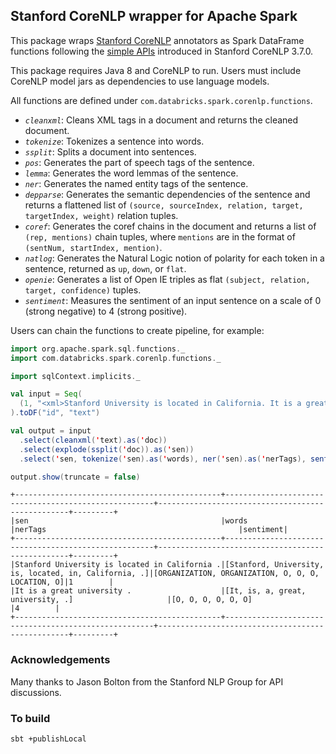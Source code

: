 ## Stanford CoreNLP wrapper for Apache Spark

This package wraps [Stanford CoreNLP](http://stanfordnlp.github.io/CoreNLP/) annotators as Spark
DataFrame functions following the [simple APIs](http://stanfordnlp.github.io/CoreNLP/simple.html)
introduced in Stanford CoreNLP 3.7.0.

This package requires Java 8 and CoreNLP to run.
Users must include CoreNLP model jars as dependencies to use language models.

All functions are defined under `com.databricks.spark.corenlp.functions`.

* *`cleanxml`*: Cleans XML tags in a document and returns the cleaned document.
* *`tokenize`*: Tokenizes a sentence into words.
* *`ssplit`*: Splits a document into sentences.
* *`pos`*: Generates the part of speech tags of the sentence.
* *`lemma`*: Generates the word lemmas of the sentence.
* *`ner`*: Generates the named entity tags of the sentence.
* *`depparse`*: Generates the semantic dependencies of the sentence and returns a flattened list of
  `(source, sourceIndex, relation, target, targetIndex, weight)` relation tuples.
* *`coref`*: Generates the coref chains in the document and returns a list of
  `(rep, mentions)` chain tuples, where `mentions` are in the format of
  `(sentNum, startIndex, mention)`.
* *`natlog`*: Generates the Natural Logic notion of polarity for each token in a sentence, returned
  as `up`, `down`, or `flat`.
* *`openie`*: Generates a list of Open IE triples as flat `(subject, relation, target, confidence)`
  tuples.
* *`sentiment`*: Measures the sentiment of an input sentence on a scale of 0 (strong negative) to 4
  (strong positive).  

Users can chain the functions to create pipeline, for example:

~~~scala
import org.apache.spark.sql.functions._
import com.databricks.spark.corenlp.functions._

import sqlContext.implicits._

val input = Seq(
  (1, "<xml>Stanford University is located in California. It is a great university.</xml>")
).toDF("id", "text")

val output = input
  .select(cleanxml('text).as('doc))
  .select(explode(ssplit('doc)).as('sen))
  .select('sen, tokenize('sen).as('words), ner('sen).as('nerTags), sentiment('sen).as('sentiment))

output.show(truncate = false)
~~~

~~~
+----------------------------------------------+------------------------------------------------------+--------------------------------------------------+---------+
|sen                                           |words                                                 |nerTags                                           |sentiment|
+----------------------------------------------+------------------------------------------------------+--------------------------------------------------+---------+
|Stanford University is located in California .|[Stanford, University, is, located, in, California, .]|[ORGANIZATION, ORGANIZATION, O, O, O, LOCATION, O]|1        |
|It is a great university .                    |[It, is, a, great, university, .]                     |[O, O, O, O, O, O]                                |4        |
+----------------------------------------------+------------------------------------------------------+--------------------------------------------------+---------+
~~~

### Acknowledgements

Many thanks to Jason Bolton from the Stanford NLP Group for API discussions.

### To build

```bash
sbt +publishLocal
```
